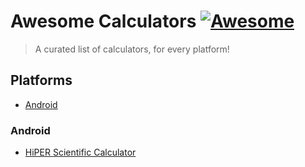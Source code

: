 # Awesome Calculators [![Awesome](https://awesome.re/badge.svg)](https://awesome.re)

> A curated list of calculators, for every platform!

## Platforms
- [Android](#android)

### Android
- [HiPER Scientific Calculator](https://play.google.com/store/apps/details?id=cz.hipercalc&hl=en)
